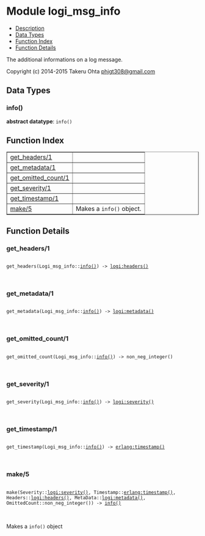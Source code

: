 

# Module logi_msg_info #
* [Description](#description)
* [Data Types](#types)
* [Function Index](#index)
* [Function Details](#functions)

The additional informations on a log message.

Copyright (c) 2014-2015 Takeru Ohta <phjgt308@gmail.com>

<a name="types"></a>

## Data Types ##




### <a name="type-info">info()</a> ###


__abstract datatype__: `info()`

<a name="index"></a>

## Function Index ##


<table width="100%" border="1" cellspacing="0" cellpadding="2" summary="function index"><tr><td valign="top"><a href="#get_headers-1">get_headers/1</a></td><td></td></tr><tr><td valign="top"><a href="#get_metadata-1">get_metadata/1</a></td><td></td></tr><tr><td valign="top"><a href="#get_omitted_count-1">get_omitted_count/1</a></td><td></td></tr><tr><td valign="top"><a href="#get_severity-1">get_severity/1</a></td><td></td></tr><tr><td valign="top"><a href="#get_timestamp-1">get_timestamp/1</a></td><td></td></tr><tr><td valign="top"><a href="#make-5">make/5</a></td><td>Makes a <code>info()</code> object.</td></tr></table>


<a name="functions"></a>

## Function Details ##

<a name="get_headers-1"></a>

### get_headers/1 ###

<pre><code>
get_headers(Logi_msg_info::<a href="#type-info">info()</a>) -&gt; <a href="logi.md#type-headers">logi:headers()</a>
</code></pre>
<br />

<a name="get_metadata-1"></a>

### get_metadata/1 ###

<pre><code>
get_metadata(Logi_msg_info::<a href="#type-info">info()</a>) -&gt; <a href="logi.md#type-metadata">logi:metadata()</a>
</code></pre>
<br />

<a name="get_omitted_count-1"></a>

### get_omitted_count/1 ###

<pre><code>
get_omitted_count(Logi_msg_info::<a href="#type-info">info()</a>) -&gt; non_neg_integer()
</code></pre>
<br />

<a name="get_severity-1"></a>

### get_severity/1 ###

<pre><code>
get_severity(Logi_msg_info::<a href="#type-info">info()</a>) -&gt; <a href="logi.md#type-severity">logi:severity()</a>
</code></pre>
<br />

<a name="get_timestamp-1"></a>

### get_timestamp/1 ###

<pre><code>
get_timestamp(Logi_msg_info::<a href="#type-info">info()</a>) -&gt; <a href="erlang.md#type-timestamp">erlang:timestamp()</a>
</code></pre>
<br />

<a name="make-5"></a>

### make/5 ###

<pre><code>
make(Severity::<a href="logi.md#type-severity">logi:severity()</a>, Timestamp::<a href="erlang.md#type-timestamp">erlang:timestamp()</a>, Headers::<a href="logi.md#type-headers">logi:headers()</a>, MetaData::<a href="logi.md#type-metadata">logi:metadata()</a>, OmittedCount::non_neg_integer()) -&gt; <a href="#type-info">info()</a>
</code></pre>
<br />

Makes a `info()` object

